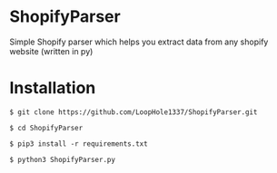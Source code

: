 # ShopifyParser
Simple Shopify parser which helps you extract data from any shopify website (written in py)

# Installation 
```
$ git clone https://github.com/LoopHole1337/ShopifyParser.git

$ cd ShopifyParser

$ pip3 install -r requirements.txt

$ python3 ShopifyParser.py


```
